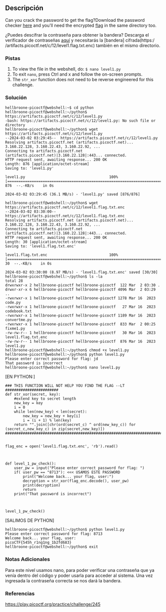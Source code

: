 ## Descripción
Can you crack the password to get the flag?Download the password checker [here](https://artifacts.picoctf.net/c/12/level1.py) and you'll need the encrypted [flag](https://artifacts.picoctf.net/c/12/level1.flag.txt.enc) in the same directory too.

¿Puedes descifrar la contraseña para obtener la bandera? Descarga el verificador de contraseñas [aquí](https://artifacts.picoctf.net/c/12/level1.py) y necesitarás la [bandera] cifrada(https:/ /artifacts.picoctf.net/c/12/level1.flag.txt.enc) también en el mismo directorio.
### Pistas
1. To view the file in the webshell, do: `$ nano level1.py`
2. To exit `nano`, press Ctrl and x and follow the on-screen prompts.
3. The `str_xor` function does not need to be reverse engineered for this challenge.
### Solución
```
hellbroone-picoctf@webshell:~$ cd python
hellbroone-picoctf@webshell:~/python$ https://artifacts.picoctf.net/c/12/level1.py
-bash: https://artifacts.picoctf.net/c/12/level1.py: No such file or directory
hellbroone-picoctf@webshell:~/python$ wget https://artifacts.picoctf.net/c/12/level1.py
--2024-03-02 03:29:45--  https://artifacts.picoctf.net/c/12/level1.py
Resolving artifacts.picoctf.net (artifacts.picoctf.net)... 3.160.22.128, 3.160.22.43, 3.160.22.92, ...
Connecting to artifacts.picoctf.net (artifacts.picoctf.net)|3.160.22.128|:443... connected.
HTTP request sent, awaiting response... 200 OK
Length: 876 [application/octet-stream]
Saving to: 'level1.py'

level1.py                                      100%[===================================================================================================>]     876  --.-KB/s    in 0s      

2024-03-02 03:29:45 (36.1 MB/s) - 'level1.py' saved [876/876]

hellbroone-picoctf@webshell:~/python$ wget https://artifacts.picoctf.net/c/12/level1.flag.txt.enc
--2024-03-02 03:30:00--  https://artifacts.picoctf.net/c/12/level1.flag.txt.enc
Resolving artifacts.picoctf.net (artifacts.picoctf.net)... 3.160.22.128, 3.160.22.43, 3.160.22.92, ...
Connecting to artifacts.picoctf.net (artifacts.picoctf.net)|3.160.22.128|:443... connected.
HTTP request sent, awaiting response... 200 OK
Length: 30 [application/octet-stream]
Saving to: 'level1.flag.txt.enc'

level1.flag.txt.enc                            100%[===================================================================================================>]      30  --.-KB/s    in 0s      

2024-03-02 03:30:00 (8.97 MB/s) - 'level1.flag.txt.enc' saved [30/30]
hellbroone-picoctf@webshell:~/python$ ls -la
total 28
drwxrwxr-x 2 hellbroone-picoctf hellbroone-picoctf  122 Mar  2 03:30 .
drwxr-xr-x 6 hellbroone-picoctf hellbroone-picoctf 4096 Mar  2 03:29 ..
-rwxrwxr-x 1 hellbroone-picoctf hellbroone-picoctf 1278 Mar 16  2023 code.py
-rwxrwxr-x 1 hellbroone-picoctf hellbroone-picoctf   27 Mar 16  2023 codebook.txt
-rwxrwxr-x 1 hellbroone-picoctf hellbroone-picoctf 1189 Mar 16  2023 convertme.py
-rwxrwxr-x 1 hellbroone-picoctf hellbroone-picoctf  833 Mar  2 00:25 fixme1.py
-rw-rw-r-- 1 hellbroone-picoctf hellbroone-picoctf   30 Mar 16  2023 level1.flag.txt.enc
-rw-rw-r-- 1 hellbroone-picoctf hellbroone-picoctf  876 Mar 16  2023 level1.py
hellbroone-picoctf@webshell:~/python$ chmod +x level1.py
hellbroone-picoctf@webshell:~/python$ python level1.py
Please enter correct password for flag: jd
That password is incorrect
hellbroone-picoctf@webshell:~/python$ nano level1.py
```
[EN PYTHON:]
```
### THIS FUNCTION WILL NOT HELP YOU FIND THE FLAG --LT ########################
def str_xor(secret, key):
    #extend key to secret length
    new_key = key
    i = 0
    while len(new_key) < len(secret):
        new_key = new_key + key[i]
        i = (i + 1) % len(key)        
    return "".join([chr(ord(secret_c) ^ ord(new_key_c)) for (secret_c,new_key_c) in zip(secret,new_key)])
###############################################################################


flag_enc = open('level1.flag.txt.enc', 'rb').read()



def level_1_pw_check():
    user_pw = input("Please enter correct password for flag: ")
    if( user_pw == "8713"): <<< USAMOS ESTE PASSWORD
        print("Welcome back... your flag, user:")
        decryption = str_xor(flag_enc.decode(), user_pw)
        print(decryption)
        return
    print("That password is incorrect")



level_1_pw_check()
```
[SALIMOS DE PYTHON]
```
hellbroone-picoctf@webshell:~/python$ python level1.py
Please enter correct password for flag: 8713
Welcome back... your flag, user:
picoCTF{545h_r1ng1ng_1b2fd683}
hellbroone-picoctf@webshell:~/python$ exit
```
### Notas Adicionales
Para este nivel usamos nano, para poder verificar una contraseña que ya venía dentro del código y poder usarla para acceder al sistema. Una vez ingresada la contraseña correcta se nos dará la bandera.
### Referencias
https://play.picoctf.org/practice/challenge/245